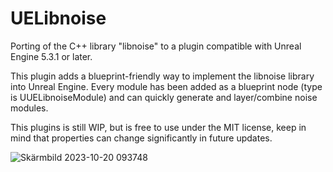 # UELibnoise
Porting of the C++ library "libnoise" to a plugin compatible with Unreal Engine 5.3.1 or later.

This plugin adds a blueprint-friendly way to implement the libnoise library into Unreal Engine. Every module has been added as a blueprint node (type is UUELibnoiseModule) and can quickly generate and layer/combine noise modules.

This plugins is still WIP, but is free to use under the MIT license, keep in mind that properties can change significantly in future updates.

![Skärmbild 2023-10-20 093748](https://github.com/meNotLucky/UELibnoise/assets/15073848/7e7c2b78-4e53-4439-9e14-07192b171924)
